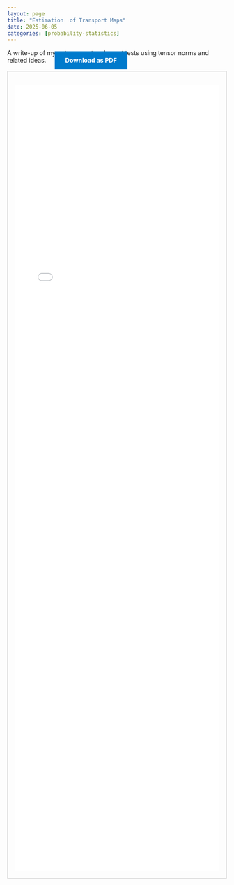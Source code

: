 ```yaml
---
layout: page
title: "Estimation  of Transport Maps"
date: 2025-06-05
categories: [probability-statistics]
---
```


A write-up of my notes on entanglement tests using tensor norms and related ideas.
<a href="{{ '/assets/pdf/transport-maps.pdf' | relative_url }}" download class="btn download-btn" style="background:#007acc; color:#fff; padding:0.75rem 1.5rem; text-decoration:none; font-weight:bold; margin-left:1rem;">Download as PDF</a>

<!--more-->

  <div class="note-box" style="border:1px solid #ccc; padding:1rem; margin-top:1rem;">
      <iframe src="{{ '/assets/html/tensor-norms-quantum-entanglement.html' | relative_url }}" width="100%" height="1800px" style="border:none; margin-top:1rem;" loading="lazy"></iframe>
  </div>